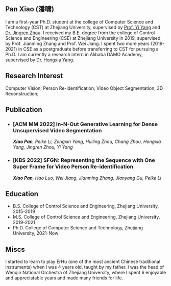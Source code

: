 ## Pan Xiao (潘啸)
I am a first-year Ph.D. student at the college of Computer Science and Technology (CST) at Zhejiang University, supervised by [Prof. Yi Yang](https://scholar.google.com/citations?user=RMSuNFwAAAAJ&hl=en) and [Dr. Jingren Zhou](https://scholar.google.com/citations?user=64zxhRUAAAAJ&hl=en&oi=ao). I received my B.E. degree from the college of Control Science and Engineering (CSE) at Zhejiang University in 2019, supervised by Prof. Jianming Zhang and Prof. Wei Jiang. I spent two more years (2019-2021) in CSE as a postgraduate before transferring to CST for pursuing a Ph.D. I am currently a research intern in Alibaba DAMO Academy, supervised by [Dr. Hongxia Yang](https://scholar.google.com/citations?user=iJlC5mMAAAAJ&hl=en&oi=ao).

## Research Interest 
Computer Vision; Person Re-identification; Video Object Segmentation; 3D Reconstruction;

## Publication
- ### [ACM MM 2022] In-N-Out Generative Learning for Dense Unsupervised Video Segmentation 

  ****Xiao Pan***, Peike Li, Zongxin Yang, Huiling Zhou, Chang Zhou, Hongxia Yang, Jingren Zhou, Yi Yang*
  
  
- ### [KBS 2022] SFGN: Representing the Sequence with One Super Frame for Video Person Re-identification

  ****Xiao Pan***, Hao Luo, Wei Jiang, Jianming Zhang, Jianyang Gu, Peike Li*

## Education
- B.S.  College of Control Science and Engineering, Zhejiang University, 2015-2019
- M.S.  College of Control Science and Engineering, Zhejiang University, 2019-2021
- Ph.D. College of Computer Science and Technology, Zhejiang University, 2021-Now

## Miscs
I started to learn to play ErHu (one of the most ancient Chinese traditional instruments) when I was 4 years old, taught by my father.
I was the head of Wenqin National Orchestra of Zhejiang University, where I spent 6 enjoyable and appreciatable years and made many friends for life. 
